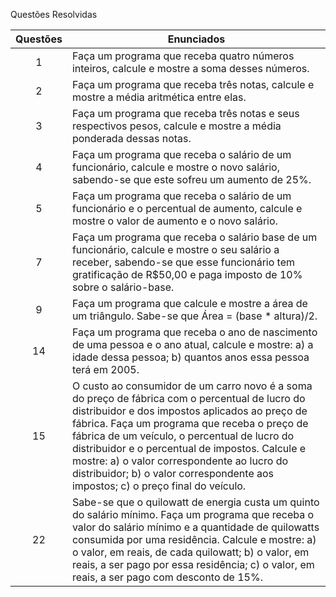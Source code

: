 Questões Resolvidas 

| Questões | Enunciados |
| :-------------: | ------------- |
| 1 | Faça um programa que receba quatro números inteiros, calcule e mostre a soma desses números. |
| 2 | Faça um programa que receba três notas, calcule e mostre a média aritmética entre elas. |
| 3 | Faça um programa que receba três notas e seus respectivos pesos, calcule e mostre a média ponderada dessas notas. | 
| 4 | Faça um programa que receba o salário de um funcionário, calcule e mostre o novo salário, sabendo-se que este sofreu um aumento de 25%. | 
| 5 | Faça um programa que receba o salário de um funcionário e o percentual de aumento, calcule e mostre o valor de aumento e o novo salário. |
| 7 | Faça um programa que receba o salário base de um funcionário, calcule e mostre o seu salário a receber, sabendo-se que esse funcionário tem gratificação de R$50,00 e paga imposto de 10% sobre o salário-base. | 
| 9 | Faça um programa que calcule e mostre a área de um triângulo. Sabe-se que Área = (base * altura)/2. |
| 14 | Faça um programa que receba o ano de nascimento de uma pessoa e o ano atual, calcule e mostre: a) a idade dessa pessoa;‎ b) quantos anos essa pessoa terá em 2005. |
| 15 | O custo ao consumidor de um carro novo é a soma do preço de fábrica com o percentual de lucro do distribuidor e dos impostos aplicados ao preço de fábrica. Faça um programa que receba o preço de fábrica de um veículo, o percentual de lucro do distribuidor e o percentual de impostos. Calcule e mostre: a) o valor correspondente ao lucro do distribuidor; b) o valor correspondente aos impostos; c) o preço final do veículo. |
| 22 | Sabe-se que o quilowatt de energia custa um quinto do salário mínimo. Faça um programa que receba o valor do salário mínimo e a quantidade de quilowatts consumida por uma residência. Calcule e mostre: a) o valor, em reais, de cada quilowatt; b) o valor, em reais, a ser pago por essa residência; c) o valor, em reais, a ser pago com desconto de 15%. |
